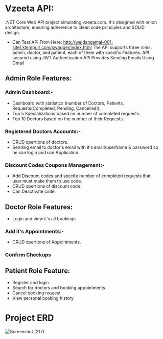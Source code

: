 # Vzeeta API:
.NET Core Web API project simulating vzeeta.com. It's designed with onion architecture, ensuring adherence to clean code principles and SOLID design.
- Can Test API From Here: http://wejdangamal-001-site1.ktempurl.com/swagger/index.html
The API supports three roles: admin, doctor, and patient, each of them with specific Features.
API secured using JWT Authentication
API Provides Sending Emails Using Gmail
## Admin Role Features:
### Admin Dashboard:-
- Dashboard with statistics (number of Doctors, Patients, Requests(Completed, Pending, Cancelled)).
- Top 5 Specializations based on number of completed requests.
- Top 10 Doctors based on the number of their Requests.
### Registered Doctors Accounts:-
- CRUD opertions of doctors.
- Sending email to doctor's email with it's email/userName & password so he can login and use Application.
### Discount Codes Coupons Management:-
- Add Discount codes and specify number of completed requests that user must make them to use code.
- CRUD opertions of discount code.
- Can Deactivate code.
## Doctor Role Features:
- Login and view it's all bookings.
### Add it's Appointments:-
- CRUD opertions of Appointments.
### Confirm Checkups
## Patient Role Feature:
- Register and login
- Search for doctors and booking appointments
- Cancel booking request
- View personal booking history
# Project ERD
![Screenshot (217)](https://github.com/wejdangamal/Vzeeta_API/assets/73383355/1556932b-20d7-4cf0-aa05-8d7dc7d39738)

